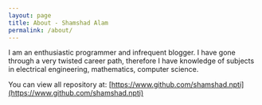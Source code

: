 ```yaml
---
layout: page
title: About - Shamshad Alam
permalink: /about/
---
```

I am an enthusiastic programmer and infrequent blogger. I have gone through a very twisted career path, therefore I have knowledge of subjects in electrical engineering, mathematics, computer science.

You can view all repository at: [https://www.github.com/shamshad.npti](https://www.github.com/shamshad.npti)